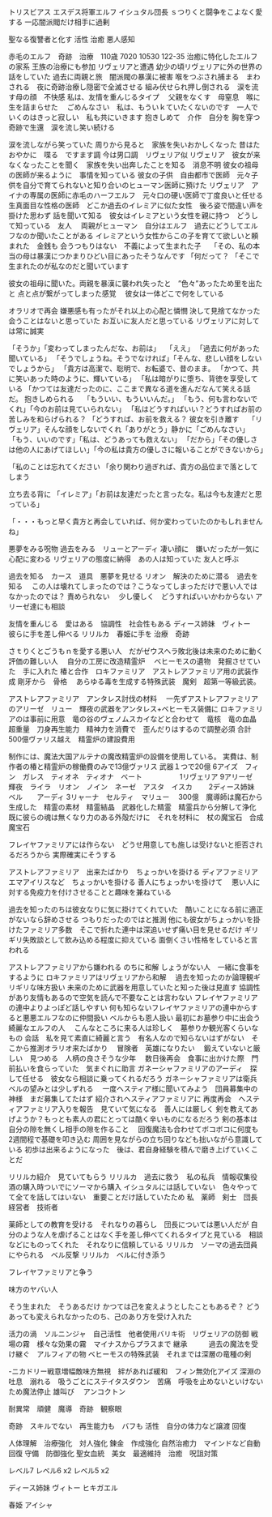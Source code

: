 

トリスビアス
エスデス将軍エルフ
イシュタル団長
ｓつりくと闘争をこよなく愛する
一応闇派閥だけ相手に過剰


聖なる復讐者と化す
活性
治癒
悪人感知



赤毛のエルフ　奇跡　治療　110歳  7020 10530 122-35
治癒に特化したエルフの家系
王族の治療にも参加
リヴェリアと遭遇
幼少の頃リヴェリアに外の世界の話をしていた
過去に両親と旅　闇派閥の暴漢に被害
喉をつぶされ捕まる　まわされる　夜に奇跡治療し隠密で全滅させる
組み伏せられ押し倒される　涙を流す母の顔　不快感
私は、友情を重んじるタイプ　
父親をなくす　母窒息　喉に生を詰まらせた　
ごめんなさい　私は、もういｋていたくないのです　一人でいくのはきっと寂しい　私も共にいきます
抱きしめて　介作　自分を
胸を穿つ　奇跡で生還　涙を流し笑い続ける



涙を流しながら笑っていた
周りから見ると　家族を失いおかしくなった
昔はたおやかに　喋る　ですます調
今は男口調　リヴェリア似
リヴェリア　彼女が来なくなったことを聞く　家族を失い出奔したことを知る　消息不明
彼女の祖母の医師が来るように　事情を知っている
彼女の子供　自由都市で医師　元々子供を自分で育てられないと知り合いのヒューマン医師に預けた
リヴェリア　アイナの専属の医師に赤毛のハーフエルフ　元々口の硬い医師で丁度良いと任せる
生真面目な性格の医師　どこか過去のイレミアに似た女性　後ろ姿で間違い声を掛けた思わず
話を聞いて知る　彼女はイレミアという女性を親に持つ　どうして知っている　友人　
両親がヒューマン　自分はエルフ　過去にどうしてエルフなのか聞いたことがある
イレミアという女性からこの子を育てて欲しいと頼まれた　金銭も
会うつもりはない　不義によって生まれた子　
「その、私の本当の母は暴漢につかまりひどい目にあったそうなんです
「何だって？
「そこで生まれたのが私なのだと聞いています

彼女の祖母に聞いた。両親を暴漢に襲われ失ったと　”色々”あったため里を出たと
点と点が繋がってしまった感覚　
彼女は一体どこで何をしている

オラリオで再会
嫌悪感も有ったがそれ以上の心配と憐憫
決して見捨てなかった
会うことはないと思っていた
お互いに友人だと思っている
リヴェリアに対しては常に誠実


「そうか」「変わってしまったんだな、お前は」　
「ええ」
「過去に何があった聞いている」
「そうでしょうね。そうでなければ」「そんな、悲しい顔をしないでしょうから」
「貴方は高潔で、聡明で、お転婆で、昔のまま。
「かつて、共に笑いあった時のように、輝いている」
「私は暗がりに堕ち、背徳を享受している
「かつては友達だったのに、ここまで異なる道を進んだなんて笑える話だ。
抱きしめられる　
「もういい、もういいんだ。」
「もう、何も言わないでくれ」「今のお前は見ていられない」
「私はどうすればいい？どうすればお前の苦しみを和らげられる？
「どうすれば、お前を救える？
彼女を引き離す　
「リヴェリア」そんな顔をしないでくれ「ありがとう」静かに「ごめんなさい」
「もう、いいのです」「私は、どうあっても救えない」
「だから」「その優しさは他の人にあげてほしい」「今の私は貴方の優しさに報いることができないから」

「私のことは忘れてください
「余り関わり過ぎれば、貴方の品位まで落としてしまう

立ち去る背に
「イレミア」「お前は友達だったと言ったな。私は今も友達だと思っている」

「・・・もっと早く貴方と再会していれば、何か変わっていたのかもしれませんね」



悪夢をみる呪物
過去をみる　リューとアーディ
凄い顔に　嫌いだったが一気に心配に変わる
リヴェリアの態度に納得　あの人は知っていた
友人と呼ぶ



過去を知る　カース　道具　悪夢を見せる
リオン　解決のために潜る　過去を知る　
この人は壊れてしまったのでは？こうなってしまっただけで悪い人ではなかったのでは？
責められない　
少し優しく　どうすればいいかわからない
アリーゼ達にも相談　


友情を重んじる　愛はある　協調性　社会性もある
ディース姉妹　ヴィトー　彼らに手を差し伸べる
リリルカ　春姫に手を
治療　奇跡

さｔりくとごうもｎを愛する悪い人　だがゼウスヘラ敗北後は未来のために動く
評価の難しい人　
自分の工房に改造精霊炉　
ベヒーモスの遺物　発掘させていた　手に入れた
椿と合作　ロキファミリア　アストレアファミリア用の武装作成
剛牙から　骨格　
あらゆる毒を生成する特殊武装　魔剣　超第一等級武装。

アストレアファミリア　アンタレス討伐の材料　
一先ずアストレアファミリアのアリーゼ　リュー　輝夜の武器をアンタレス+ベヒーモス装備に
ロキファミリアのは事前に用意　竜の谷のヴェノムスカイなどと合わせて　竜核　竜の血晶
超重量　刀身再生能力　精神力を消費で　歪んだりはするので調整必須
合計500億ヴァリス越え　精霊炉の建設費用


制作には、魔法大国アルテナの魔改精霊炉の設備を使用している。
実費は、制作者の椿と精霊炉の稼働費のみで13億ヴァリス
武器１つで20億
6アイズ　フィン　ガレス　ティオネ　ティオナ　ベート　　　　　
1リヴェリア
9アリーゼ　輝夜　ライラ　リオン　ノイン　ネーゼ　アスタ　イスカ　　
2ディース姉妹　ベル　　アーディ
3リャーナ　セルティ　マリュー　
300億　魔導師は魔石から生成した　精霊の素材　精霊結晶　武器化した精霊　精霊兵から分解して浄化
既に彼らの魂は無くなり力のある外殻だけに　それを材料に　杖の魔宝石　合成魔宝石　

フレイヤファミリアには作らない　どうせ用意しても施しは受けないと拒否されるだろうから
実際確実にそうする

アストレアファミリア　出来たばかり　ちょっかいを掛ける
ディアファミリア　エマアイリスなど　ちょっかいを掛ける
善人にちょっかいを掛けて　
悪い人に対する免疫力を付けさせることと趣味を兼ねている

過去を知ったのちは彼女なりに気に掛けてくれていた　酷いことになる前に適正がないなら辞めさせる
つもりだったのではと推測
他にも彼女がちょっかいを掛けたファミリア多数　そこで折れた連中は深追いせず痛い目を見せるだけ
ギリギリ失敗談として飲み込める程度に抑えている
面倒くさい性格をしていると言われる


アストレアファミリアから嫌われる のちに和解
しょうがない人　一緒に食事をするように
ロキファミリアはリヴェリアから和解　
過去を知ったのか論理観ギリギリな味方扱い
未来のために武器を用意していたと知った後は見直す
協調性があり友情もあるので空気を読んで不要なことは言わない
フレイヤファミリアの連中よりよっぽど話しやすい
何も知らないフレイヤファミリアの連中からすると悪悪エルフなのに仲間扱い
ベルからも恩人扱い
最初にお墓参り中に出会う　綺麗なエルフの人　
こんなところに来る人は珍しく　墓参りか観光客くらいなもの
会話　私を見て素直に綺麗と言う　有名人なので知らないはずがない　そこから推測オラリオ来たばかり　
冒険者　英雄になりたい　
鍛えていないと厳しい　見つめる　人柄の良さそうな少年　
数日後再会　食事に出かけた際　門前払いを食らっていた　気まぐれに助言
ガネーシャファミリアのアーディ　探して任せる　彼女なら相談に乗ってくれるだろう
ガネーシャファミリアは衛兵　ベルの望みとは少しずれる　
一度ヘスティア様に聞いてみよう　団員募集中の神様　まだ募集してたはず
紹介されヘスティアファミリアに
再度再会　ヘスティアファミリア入りを報告　見ていて気になる　善人には厳しく
剣を教えてあげようか？もっとも素人の君にとっては酷く辛いものになるだろう
剣の基本は自分の隙を無くし相手の隙を作ること　
回復魔法も合わせてボコボコに何度も　2週間程で基礎を叩き込む
周囲を見ながらの立ち回りなども拙いながら意識している
初歩は出来るようになった　後は、君自身経験を積んで磨き上げていくことだ

リリルカ紹介　見ていてもらう
リリルカ　過去に救う　私の私兵　情報収集役　酒の購入時ついでにソーマから購入
イシュタルには話していない　色々やってて全てを話してはいない　重要ことだけ話していたため
私　薬師　剣士　団長　経営者　技術者

薬師としての教育を受ける　それなりの暮らし　団長については悪い人だが
自分のような人を虐げることはなく手を差し伸べてくれるタイプと見ている　相談などにものってくれた　それなりに信頼している
リリルカ　ソーマの過去団員にやられる　ベル反撃
リリルカ　ベルに付き添う



フレイヤファミリアと争う


味方のヤバい人


そう生まれた　そうあるだけ
かつては己を変えようとしたこともあるぞ？
どうあっても変えられなかったのち、己のあり方を受け入れた


活力の渦　ソルニンジャ　自己活性　他者使用バリキ術　リヴェリアの防御
戦場の霧　様々な効果の霧　マイナスからプラスまで
継承　　　過去の魔法を受け継ぐ　アルフィアの物
ベヒーモスの特殊武装　それまでは深層の竜種の剣
 
 -ニカドリー戦意増幅敵味方無視　絆があれば緩和　フィン無効化アイズ
深淵の吐息　溺れる　吸うごとにステイタスダウン　苦痛　呼吸を止めないといけないため魔法停止
雄叫び　
アンコクトン

耐異常　頑健　魔導　奇跡　観察眼

奇跡　スキルでない　再生能力も　バフも
活性　自分の体力など譲渡
回復


人体理解　治療強化　対人強化
錬金　作成強化
自然治癒力　マインドなど自動回復
守備　防御強化
聖女血統　美女　最適維持　治癒　呪詛対策


レベル7
レベル6 x2
レベル5 x2

ディース姉妹
ヴィトー
ヒキガエル

春姫
アイシャ


